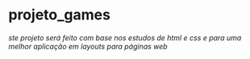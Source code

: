 # projeto_games

###### ste projeto será feito com base nos estudos de html e css e para uma melhor aplicação em layouts para páginas web

